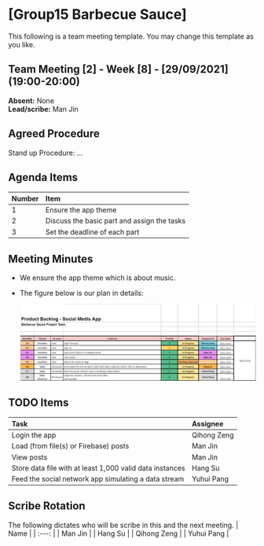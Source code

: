 # [Group15 Barbecue Sauce]

This following is a team meeting template. You may change this template as you like.

## Team Meeting [2] - Week [8] - [29/09/2021] (19:00-20:00)
**Absent:** None
<br>
**Lead/scribe:** Man Jin

## Agreed Procedure
Stand up Procedure: ...

## Agenda Items
| Number | Item |
| :--- | :--- |
| 1 | Ensure the app theme |
| 2 | Discuss the basic part and assign the tasks |
| 3 | Set the deadline of each part |

## Meeting Minutes
- We ensure the app theme which is about music.

- The figure below is our plan in details:

  ![plan in meeting2](./images/meeting2_plan.png)

  

## TODO Items
| Task | Assignee |
| :--- | :--- |
| Login the app | Qihong Zeng |
| Load (from file(s) or Firebase) posts | Man Jin |
| View posts | Man Jin |
| Store data file with at least 1,000 valid data instances | Hang Su |
| Feed the social network app simulating a data stream | Yuhui Pang |

## Scribe Rotation
The following dictates who will be scribe in this and the next meeting.
| Name |
| :---: |
| Man Jin |
| Hang Su |
| Qihong Zeng |
| Yuhui Pang |